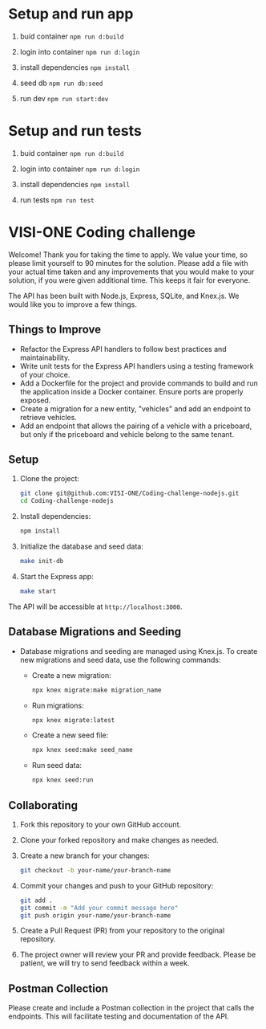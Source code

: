 # Setup and run app

1. buid container
   `npm run d:build`

2. login into container
   `npm run d:login`

3. install dependencies
   `npm install`

4. seed db
   `npm run db:seed`

5. run dev
   `npm run start:dev`

# Setup and run tests

1. buid container
   `npm run d:build`

2. login into container
   `npm run d:login`

3. install dependencies
   `npm install`

4. run tests
   `npm run test`

# VISI-ONE Coding challenge

Welcome! Thank you for taking the time to apply. We value your time, so please limit yourself to 90 minutes for the solution. Please add a file with your actual time taken and any improvements that you would make to your solution, if you were given additional time. This keeps it fair for everyone.

The API has been built with Node.js, Express, SQLite, and Knex.js. We would like you to improve a few things.

## Things to Improve

- Refactor the Express API handlers to follow best practices and maintainability.
- Write unit tests for the Express API handlers using a testing framework of your choice.
- Add a Dockerfile for the project and provide commands to build and run the application inside a Docker container. Ensure ports are properly exposed.
- Create a migration for a new entity, "vehicles" and add an endpoint to retrieve vehicles.
- Add an endpoint that allows the pairing of a vehicle with a priceboard, but only if the priceboard and vehicle belong to the same tenant.

## Setup

1. Clone the project:

   ```bash
   git clone git@github.com:VISI-ONE/Coding-challenge-nodejs.git
   cd Coding-challenge-nodejs
   ```

2. Install dependencies:

   ```bash
   npm install
   ```

3. Initialize the database and seed data:

   ```bash
   make init-db
   ```

4. Start the Express app:

   ```bash
   make start
   ```

The API will be accessible at `http://localhost:3000`.

## Database Migrations and Seeding

- Database migrations and seeding are managed using Knex.js. To create new migrations and seed data, use the following commands:

  - Create a new migration:

    ```bash
    npx knex migrate:make migration_name
    ```

  - Run migrations:

    ```bash
    npx knex migrate:latest
    ```

  - Create a new seed file:

    ```bash
    npx knex seed:make seed_name
    ```

  - Run seed data:
    ```bash
    npx knex seed:run
    ```

## Collaborating

1. Fork this repository to your own GitHub account.
2. Clone your forked repository and make changes as needed.
3. Create a new branch for your changes:

   ```bash
   git checkout -b your-name/your-branch-name
   ```

4. Commit your changes and push to your GitHub repository:

   ```bash
   git add .
   git commit -m "Add your commit message here"
   git push origin your-name/your-branch-name
   ```

5. Create a Pull Request (PR) from your repository to the original repository.

6. The project owner will review your PR and provide feedback. Please be patient, we will try to send feedback within a week.

## Postman Collection

Please create and include a Postman collection in the project that calls the endpoints. This will facilitate testing and documentation of the API.

```

```
